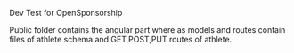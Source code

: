 Dev Test for OpenSponsorship

Public folder contains the angular part where as models and routes contain files of athlete schema and GET,POST,PUT routes of athlete.
